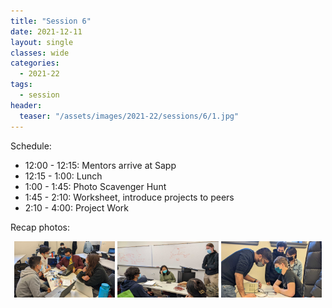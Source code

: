 ```yaml
---
title: "Session 6"
date: 2021-12-11
layout: single
classes: wide
categories:
  - 2021-22
tags:
  - session
header:
  teaser: "/assets/images/2021-22/sessions/6/1.jpg"
---
```


Schedule:
- 12:00 - 12:15: Mentors arrive at Sapp
- 12:15 - 1:00: Lunch
- 1:00 - 1:45: Photo Scavenger Hunt
- 1:45 - 2:10: Worksheet, introduce projects to peers
- 2:10 - 4:00: Project Work

Recap photos:
<p align="center">
    <img src="/assets/images/2021-22/sessions/6/1.jpg" width="32%" />
    <img src="/assets/images/2021-22/sessions/6/2.jpg" width="32%" />
    <img src="/assets/images/2021-22/sessions/6/3.jpg" width="32%" />
</p>
